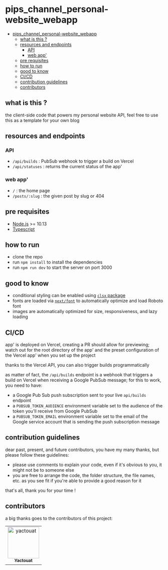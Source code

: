 # pips_channel_personal-website_webapp

<!-- TOC -->

- [pips_channel_personal-website_webapp](#pips_channel_personal-website_webapp)
  - [what is this ?](#what-is-this-)
  - [resources and endpoints](#resources-and-endpoints)
    - [API](#api)
    - [web app'](#web-app)
  - [pre requisites](#pre-requisites)
  - [how to run](#how-to-run)
  - [good to know](#good-to-know)
  - [CI/CD](#cicd)
  - [contribution guidelines](#contribution-guidelines)
  - [contributors](#contributors)

<!-- /TOC -->

## what is this ?

the client-side code that powers my personal website API, feel free to use this as a template for your own blog

## resources and endpoints

### API

- `/api/builds` : PubSub webhook to trigger a build on Vercel
- `/api/statuses` : returns the current status of the app'

### web app'

- `/` : the home page
- `/posts/:slug` : the given post by slug or 404

## pre requisites

- [Node.js](https://nodejs.org/en/) >= 10.13
- [Typescript](https://www.typescriptlang.org/)

## how to run

- clone the repo
- run `npm install` to install the dependencies
- run `npm run dev` to start the server on port 3000

## good to know

- conditional styling can be enabled using [`clsx` package](https://github.com/lukeed/clsx)
- fonts are loaded via [`next/font`](https://nextjs.org/docs/basic-features/font-optimization) to automatically optimize and load Roboto font
- images are automatically optimized for size, responsiveness, and lazy loading

## CI/CD

app' is deployed on Vercel, creating a PR should allow for previewing; watch out for the root directory of the app' and the preset configuration of the Vercel app' when you set up the project

thanks to the Vercel API, you can also trigger builds programmatically

as matter of fact, the `/api/builds` endpoint is a webhook that triggers a build on Vercel when receiving a Google PubSub message; for this to work, you need to have:

- a Google Pub Sub push subscription sent to your live `api/builds` endpoint
- a `PUBSUB_TOKEN_AUDIENCE` environment variable set to the audience of the token you'll receive from Google PubSub
- a `PUBSUB_TOKEN_EMAIL` environment variable set to the email of the Google service account that is sending the push subscription message

## contribution guidelines

dear past, present, and future contributors, you have my many thanks, but please follow these guidelines:

- please use comments to explain your code, even if it's obvious to you, it might not be to someone else
- you are free to arrange the code, the folder structure, the file names, etc. as you see fit if you're able to provide a good reason for it

that's all, thank you for your time !

## contributors

a big thanks goes to the contributors of this project:

<table>
<tbody>
    <tr>
        <td align="center"><a href="https://github.com/yactouat"><img src="https://avatars.githubusercontent.com/u/37403808?v=4" width="100px;" alt="yactouat"/><br /><sub><b>Yactouat</b></sub></a><br /><a href="https://github.com/yactouat"></td>
    </tr>
</tbody>
</table>
